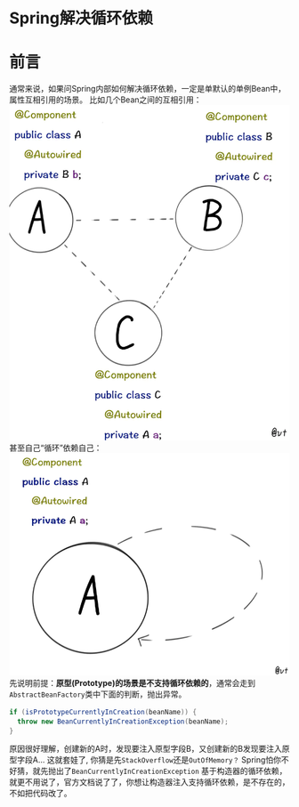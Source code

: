 # Spring解决循环依赖
# 前言
通常来说，如果问Spring内部如何解决循环依赖，一定是单默认的单例Bean中，属性互相引用的场景。
比如几个Bean之间的互相引用：
![title](https://raw.githubusercontent.com/lllpla/img/master/gitnote/2020/04/14/1586873862987-1586873863298.png)
甚至自己“循环”依赖自己：
![title](https://raw.githubusercontent.com/lllpla/img/master/gitnote/2020/04/14/1586874076407-1586874076413.png)
先说明前提：**原型(Prototype)的场景是不支持循环依赖的**，通常会走到`AbstractBeanFactory`类中下面的判断，抛出异常。
```java
if (isPrototypeCurrentlyInCreation(beanName)) {
  throw new BeanCurrentlyInCreationException(beanName);
}
```
原因很好理解，创建新的A时，发现要注入原型字段B，又创建新的B发现要注入原型字段A...
这就套娃了, 你猜是先`StackOverflow`还是`OutOfMemory？`
Spring怕你不好猜，就先抛出了`BeanCurrentlyInCreationException`
基于构造器的循环依赖，就更不用说了，官方文档说了了，你想让构造器注入支持循环依赖，是不存在的，不如把代码改了。

## 
